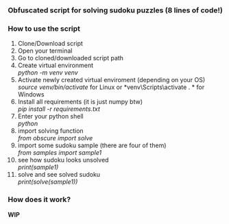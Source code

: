 ### Obfuscated script for solving sudoku puzzles (8 lines of code!)

### How to use the script

1) Clone/Download script
2) Open your terminal
3) Go to cloned/downloaded script path
4) Create virtual environment <br>
    *python -m venv venv*
5) Activate newly created virtual enviroment (depending on your OS)<br>
    *source venv/bin/activate*  for Linux or *venv\Scripts\activate . * for Windows<br>
6) Install all requirements (it is just numpy btw)<br>
    *pip install -r requirements.txt*
7) Enter your python shell<br>
    *python*
8) import solving function<br>
    *from obscure import solve*
9) import some sudoku sample (there are four of them)<br>
    *from samples import sample1*
10) see how sudoku looks unsolved<br>
    *print(sample1)*
11) solve and see solved sudoku<br>
    *print(solve(sample1))*
    
### How does it work?
   **WIP**
